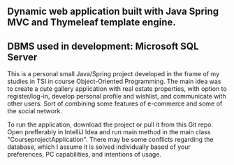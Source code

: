 ## Dynamic web application built with Java Spring MVC and Thymeleaf template engine.
## DBMS used in development: Microsoft SQL Server

This is a personal small Java/Spring project developed in the frame of my studies in TSI in course Object-Oriented Programming. The main idea was
to create a cute gallery application with real estate properties, with option to register/log-in, develop personal profile and wishlist,
and communicate with other users. Sort of combining some features of e-commerce and some of the social network.

To run the application, download the project or pull it from this Git repo. Open prefferably in IntelliJ Idea 
and run main method in the main class "CourseprojectApplication". There may be some conflicts regarding the database,
which I assume it is solved individually based of your preferences, PC capabilities, and intentions of usage.
